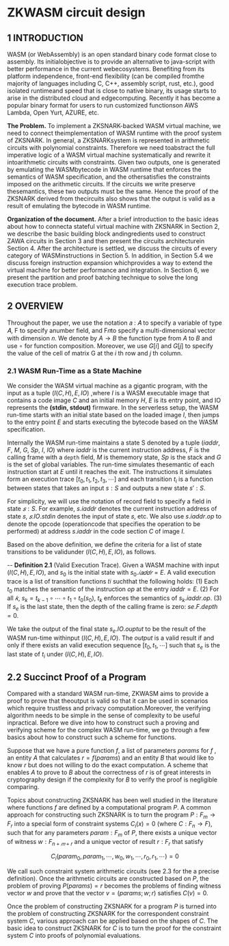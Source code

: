# ZKWASM circuit design

## 1 INTRODUCTION
WASM (or WebAssembly) is an open standard binary code format close to assembly. Its initialobjective is to provide an alternative to java-script with better performance in the current webecosystems. Benefiting from its platform independence, front-end flexibility (can be compiled fromthe majority of languages including C, C++, assembly script, rust, etc.), good isolated runtimeand speed that is close to native binary, its usage starts to arise in the distributed cloud and edgecomputing. Recently it has become a popular binary format for users to run customized functionson AWS Lambda, Open Yurt, AZURE, etc.


**The Problem.** To implement a ZKSNARK-backed WASM virtual machine, we need to connect theimplementation of WASM runtime with the proof system of ZKSNARK. In general, a ZKSNARKsystem is represented in arithmetic circuits with polynomial constraints. Therefore we need toabstract the full imperative logic of a WASM virtual machine systematically and rewrite it intoarithmetic circuits with constraints. Given two outputs, one is generated by emulating the WASMbytecode in WASM runtime that enforces the semantics of WASM specification, and the othersatisfies the constraints imposed on the arithmetic circuits. If the circuits we write preserve thesemantics, these two outputs must be the same. Hence the proof of the ZKSNARK derived from thecircuits also shows that the output is valid as a result of emulating the bytecode in WASM runtime.

**Organization of the document.** After a brief introduction to the basic ideas about how to connecta stateful virtual machine with ZKSNARK in Section 2, we describe the basic building block andingredients used to construct ZAWA circuits in Section 3 and then present the circuits architecturein Section 4. After the architecture is settled, we discuss the circuits of every category of WASMinstructions in Section 5. In addition, in Section 5.4 we discuss foreign instruction expansion whichprovides a way to extend the virtual machine for better performance and integration. In Section 6, we present the partition and proof batching technique to solve the long execution trace problem.

## 2 OVERVIEW
Throughout the paper, we use the notation 𝑎 : 𝐴 to specify a variable of type 𝐴, F to specify anumber field, and F𝑛to specify a multi-dimensional vector with dimension 𝑛. We denote by $A \rightarrow B$ the function type from $A$ to $B$ and use $\circ$ for function composition. Moreover, we use $G[i]$ and $G[j]$ to specify the value of the cell of matrix G at the $i$ th row and $j$ th column.

### 2.1 WASM Run-Time as a State Machine
We consider the WASM virtual machine as a gigantic program, with the input as a tuple $(I(C, H), E, IO)$ ,where $I$ is a WASM executable image that contains a code image $C$ and an initial memory $H$, $E$ is its entry point, and IO represents the **(stdin, stdout)** firmware. In the serverless setup, the WASM run-time starts with an initial state based on the loaded image $I$, then jumps to the entry point $E$ and starts executing the bytecode based on the WASM specification.

Internally the WASM run-time maintains a state S denoted by a tuple ($iaddr$, $F$, $M$, $G$, $Sp$, $I$, $IO$) where $iaddr$ is the current instruction address, $F$ is the calling frame with a `depth` field, $M$ is thememory state, $Sp$ is the stack and $G$ is the set of global variables. The run-time simulates thesemantic of each instruction start at $E$ until it reaches the exit. The instructions it simulates form an execution trace $[t_0, t_1, t_2, t_3, \cdots]$ and each transition $t_i$ is a function between states that takes an input $s: S$ and outputs a new state $s': S$.

For simplicity, we will use the notation of record field to specify a field in state $𝑠:S$. For example, $s.iaddr$ denotes the current instruction address of state 𝑠, $𝑠.IO.stdin$ denotes the input of state 𝑠, etc. We also use $s.iaddr.op$ to denote the opcode (operationcode that specifies the operation to be performed) at address $s.iaddr$ in the code section $C$ of image $I$.

Based on the above definition, we define the criteria for a list of state transitions to be validunder $(I(C, H), E, IO)$, as follows.

-- **Definition 2.1** (Valid Execution Trace). Given a WASM machine with input $(I(C, H), E, IO)$, and $s_0$ is the initial state with $s_0.𝑖𝑎𝑑𝑑𝑟 = E$. A valid execution trace is a list of transition functions 𝑡𝑖 suchthat the following holds:
(1) Each $t_0$ matches the semantic of the instruction $op$ at the entry $iaddr = E$.
(2) For all $𝑘$, $s_k = t_{k-1} \circ \cdots \circ t_1 \circ t_0 (s_0)$, $t_k$ enforces the semantics of $s_k.iaddr.op$.
(3) If $s_e$ is the last state, then the depth of the calling frame is zero: $se.F.depth = 0$.

We take the output of the final state $s_e.IO.ouptut$ to be the result of the WASM run-time withinput $(I(C, H), E, IO)$. The $output$ is a valid result if and only if there exists an valid execution sequence $[t_0, t_1, \cdots]$ such that $s_e$ is the last state of $t_i$ under $(I(C, H), E, IO)$.

## 2.2 Succinct Proof of a Program
Compared with a standard WASM run-time, ZKWASM aims to provide a proof to prove that theoutput is valid so that it can be used in scenarios which require trustless and privacy computation.Moreover, the verifying algorithm needs to be simple in the sense of complexity to be useful inpractical. Before we dive into how to construct such a proving and verifying scheme for the complex WASM run-time, we go through a few basics about how to construct such a scheme for functions.

Suppose that we have a pure function $f$, a list of parameters $params$ for $f$ , an entity $A$ that calculates $r=f(params)$ and an entity $B$ that would like to know $r$ but does not willing to do the exact computation. A scheme that enables $A$ to prove to $B$ about the correctness of $r$ is of great interests in cryptography design if the complexity for $B$ to verify the proof is negligible comparing.

Topics about constructing ZKSNARK has been well studied in the literature where functions $f$ are defined by a computational program $P$. A common approach for constructing such ZKSNARK is to turn the program $P:F_m \rightarrow F_r$ into a special form of constraint systems $C_i(x) = 0$ (where $C: F_n \rightarrow F$), such that for any parameters $param: F_m$ of $P$, there exists a unique vector of witness $w: F_{n+𝑚+r}$ and a unique vector of result $r: F_r$ that satisfy

$$C_i(param_0, param_1,\cdots, w_0, w_1,\cdots,r_0, r_1,\cdots) = 0$$

We call such constraint system arithmetic circuits (see 2.3 for the a precise definition). Once the arithmetic circuits are constructed based on $P$, the problem of proving $P(params) = r$ becomes the problems of finding witness vector $w$ and prove that the vector $v = (params;w;r)$ satisfies $C(v) = 0$.

Once the problem of constructing ZKSNARK for a program $P$ is turned into the problem of constructing ZKSNARK for the correspondent constraint system $C$, various approach can be applied based on the shapes of $C$. The basic idea to construct ZKSNARK for $C$ is to turn the proof for the constraint system $C$ into proofs of polynomial evaluations.
